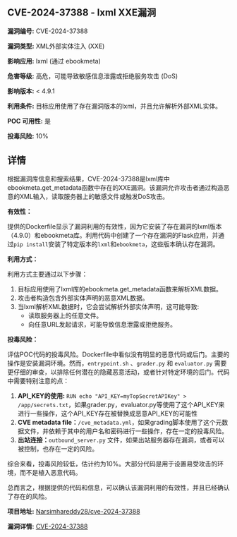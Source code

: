## CVE-2024-37388 - lxml XXE漏洞

**漏洞编号:** CVE-2024-37388

**漏洞类型:** XML外部实体注入 (XXE)

**影响应用:** lxml (通过 ebookmeta)

**危害等级:** 高危，可能导致敏感信息泄露或拒绝服务攻击 (DoS)

**影响版本:** < 4.9.1

**利用条件:** 目标应用使用了存在漏洞版本的lxml，并且允许解析外部XML实体。

**POC 可用性:** 是

**投毒风险:** 10%

## 详情

根据漏洞库信息和搜索结果，CVE-2024-37388是lxml库中ebookmeta.get_metadata函数中存在的XXE漏洞。该漏洞允许攻击者通过构造恶意的XML输入，读取服务器上的敏感文件或触发DoS攻击。

**有效性：**

提供的Dockerfile显示了漏洞利用的有效性，因为它安装了存在漏洞的lxml版本（4.9.0）和ebookmeta库。利用代码中创建了一个存在漏洞的Flask应用，并通过`pip install`安装了特定版本的`lxml`和`ebookmeta`，这些版本确认存在漏洞。

**利用方式：**

利用方式主要通过以下步骤：

1.  目标应用使用了lxml库的ebookmeta.get_metadata函数来解析XML数据。
2.  攻击者构造包含外部实体声明的恶意XML数据。
3.  当lxml解析XML数据时，它会尝试解析外部实体声明，这可能导致:
    *   读取服务器上的任意文件。
    *   向任意URL发起请求，可能导致信息泄露或拒绝服务。

**投毒风险：**

评估POC代码的投毒风险。Dockerfile中看似没有明显的恶意代码或后门。主要的操作是安装漏洞环境。然而，`entrypoint.sh` 、`grader.py` 和 `evaluator.py` 需要更仔细的审查，以排除任何潜在的隐藏恶意活动，或者针对特定环境的后门。代码中需要特别注意的点：

1.  **API_KEY的使用:** `RUN echo "API_KEY=myTopSecretAPIKey" > /app/secrets.txt`，如果grader.py，evaluator.py等使用了这个API_KEY来进行一些操作，这个API_KEY存在被替换成恶意API_KEY的可能性
2. **CVE metadata file：**`/cve_metadata.yml`，如果grading脚本使用了这个元数据文件，并依赖于其中的用户名和密码进行一些操作，存在一定的投毒风险。
3. **出站连接：**`outbound_server.py` 文件，如果出站服务器存在漏洞，或者可以被控制，也存在一定的风险。

综合来看，投毒风险较低，估计约为10%。大部分代码是用于设置易受攻击的环境，而不是植入恶意代码。

总而言之，根据提供的代码和信息，可以确认该漏洞利用的有效性，并且已经确认了存在的风险。


**项目地址:** [Narsimhareddy28/cve-2024-37388](https://github.com/Narsimhareddy28/cve-2024-37388)

**漏洞详情:** [CVE-2024-37388](https://nvd.nist.gov/vuln/detail/CVE-2024-37388)